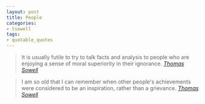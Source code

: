 ```yaml
---
layout: post
title: People
categories:
- tsowell
tags:
- quotable_quotes
---
```



> It is usually futile to try to talk facts and analysis to people who are enjoying a sense of moral superiority in their ignorance.
> <cite>[Thomas Sowell][1]</cite>

> I am so old that I can remember when other people's achievements were considered to be an inspiration, rather than a grievance.
> <cite>[Thomas Sowell][1]</cite>

[1]:http://www.tsowell.com/
